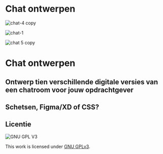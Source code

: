 # Chat ontwerpen

![chat-4 copy](https://user-images.githubusercontent.com/90189815/170470967-96428754-a8a1-40c2-9f0e-4bdd2453fbf7.jpg)


![chat-1](https://user-images.githubusercontent.com/90189815/170385752-48da404a-bcdc-44c1-911c-8ccfc0aa4214.jpg)

![chat 5 copy](https://user-images.githubusercontent.com/90189815/170577117-709e397a-0354-4ff6-bb9d-6960c0bd7a8b.jpg)

# Chat ontwerpen

## Ontwerp tien verschillende digitale versies van een chatroom voor jouw opdrachtgever

## Schetsen, Figma/XD of CSS?


## Licentie

![GNU GPL V3](https://www.gnu.org/graphics/gplv3-127x51.png)

This work is licensed under [GNU GPLv3](./LICENSE).
